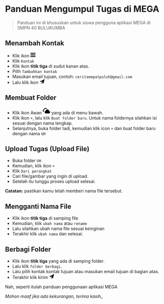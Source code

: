 # Panduan Mengumpul Tugas di MEGA
> Panduan ini di khususkan untuk siswa pengguna aplikasi MEGA di SMPN 40 BULUKUMBA

## Menambah Kontak
* Klik ikon <svg xmlns="http://www.w3.org/2000/svg" width="16" height="16" viewBox="0 0 24 24"><path d="M24 6h-24v-4h24v4zm0 4h-24v4h24v-4zm0 8h-24v4h24v-4z"/></svg>
* Klik `Kontak`
* Klik ikon __titik tiga__ di sudut kanan atas.
* Pilih `Tambahkan kontak`
* Masukan email tujuan, contoh: `ceritaempatpuluh@gmail.com`
* Lalu klik ikon <svg xmlns="http://www.w3.org/2000/svg" width="16" height="16" viewBox="0 0 24 24"><path d="M24 0l-6 22-8.129-7.239 7.802-8.234-10.458 7.227-7.215-1.754 24-12zm-15 16.668v7.332l3.258-4.431-3.258-2.901z"/></svg>

## Membuat Folder
* Klik ikon Awan <svg xmlns="http://www.w3.org/2000/svg" width="24" height="24" viewBox="0 0 24 24"><path d="M15 8c-3.004 0-5.45 2.268-5.609 5.123-1.928.333-3.391 1.954-3.391 3.905 0 2.193 1.848 3.972 4.125 3.972h9.75c2.277 0 4.125-1.779 4.125-3.972 0-1.951-1.463-3.572-3.391-3.905-.159-2.855-2.605-5.123-5.609-5.123zm-10.899 7.998c-2.266-.014-4.101-1.785-4.101-3.97 0-1.951 1.463-3.572 3.391-3.905.159-2.855 2.605-5.123 5.609-5.123 2.235 0 4.158 1.258 5.063 3.078-.702.084-1.371.261-2.002.52-.535-.886-1.464-1.598-3.061-1.598-3.872 0-3.828 4.025-3.701 4.822-1.064.055-3.299.265-3.299 2.206 0 1.087.953 1.972 2.125 1.972h.734c-.368.608-.63 1.28-.758 1.998z"/></svg> yang ada di menu bawah.
* Klik ikon `+`, lalu klik `Buat folder baru`. Untuk nama foldernya silahkan isi sesuai dengan nama lengkap.
* Selanjutnya, buka folder tadi, kemudian klik icon `+` dan buat folder baru dengan nama `UH`

## Upload Tugas (Upload File)
* Buka folder `UH`
* Kemudian, klik ikon `+`
* Klik `Dari perangkat`
* Cari file/gambar yang ingin di upload.
* Setelah itu tunggu proses upload selesai.

__Catatan:__ pastikan kamu telah memberi nama file tersebut.

## Mengganti Nama File
* Klik ikon __titik tiga__ di samping file
* Kemudian, klik `ubah nama` atau `rename`
* Lalu silahkan ubah nama file sesuai keinginan
* Terakhir klik `ubah nama` dan selesai.

## Berbagi Folder
* Klik ikon __titik tiga__ yang ada di samping folder.
* Lalu klik `folder berbagi`.
* Lalu pilih kontak kontak tujuan atau masukan email tujuan di bagian atas.
* Terakhir klik kirim <svg xmlns="http://www.w3.org/2000/svg" width="16" height="16" viewBox="0 0 24 24"><path d="M24 0l-6 22-8.129-7.239 7.802-8.234-10.458 7.227-7.215-1.754 24-12zm-15 16.668v7.332l3.258-4.431-3.258-2.901z"/></svg>


Nah, seperti itulah panduan penggunaan aplikasi MEGA

_Mohon maaf jika ada kekurangan, terima kasih__
